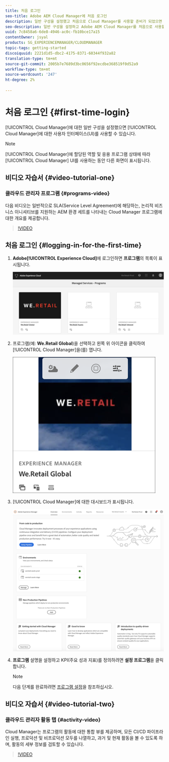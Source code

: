 ```yaml
---
title: 처음 로그인
seo-title: Adobe AEM Cloud Manager에 처음 로그인
description: 일반 구성을 설정했고 처음으로 Cloud Manager를 사용할 준비가 되었으면 이 페이지를 따르십시오.
seo-description: 일반 구성을 설정하고 Adobe AEM Cloud Manager를 처음으로 사용할 준비가 되면 이 페이지를 따르십시오.
uuid: 7c8458a6-6de8-4946-ac0c-fb10bce17a15
contentOwner: jsyal
products: SG_EXPERIENCEMANAGER/CLOUDMANAGER
topic-tags: getting-started
discoiquuid: 2221d1d5-dbc2-4175-8371-60344f932a82
translation-type: tm+mt
source-git-commit: 2005b7e7689d3bc0656f92ecdbe368519f0d52a9
workflow-type: tm+mt
source-wordcount: '247'
ht-degree: 2%

---
```



# 처음 로그인 {#first-time-login}

[!UICONTROL Cloud Manager]에 대한 일반 구성을 설정했으면 [!UICONTROL Cloud Manager]에 대한 사용자 인터페이스(UI)를 사용할 수 있습니다.

>[!NOTE]
>[!UICONTROL Cloud Manager]에 할당된 역할 및 응용 프로그램 상태에 따라 [!UICONTROL Cloud Manager] UI를 사용하는 동안 다른 화면이 표시됩니다.

## 비디오 자습서 {#video-tutorial-one}

### 클라우드 관리자 프로그램 {#programs-video}

다음 비디오는 일반적으로 SLA(Service Level Agreement)에 해당하는, 논리적 비즈니스 이니셔티브를 지원하는 AEM 환경 세트를 나타내는 Cloud Manager 프로그램에 대한 개요를 제공합니다.

>[!VIDEO](https://video.tv.adobe.com/v/26313/)

## 처음 로그인 {#logging-in-for-the-first-time}

1. **Adobe[!UICONTROL Experience Cloud]**&#x200B;에 로그인하면 **프로그램**&#x200B;의 목록이 표시됩니다.

   ![](assets/screen_shot_2018-06-04at120643pm.png)

1. 프로그램(예: **We.Retail Global**)을 선택하고 왼쪽 위 아이콘을 클릭하여 [!UICONTROL Cloud Manager]을(를) 엽니다.

   ![](assets/first-timea1.png)

1. [!UICONTROL Cloud Manager]에 대한 대시보드가 표시됩니다.

   ![](assets/FirstLogin1.png)

1. **프로그램** 설명을 설정하고 KPI(주요 성과 지표)를 정의하려면 **설정 프로그램**&#x200B;을 클릭합니다.

   >[!NOTE]
   >
   >다음 단계를 완료하려면 [프로그램 설정](https://helpx.adobe.com/experience-manager/cloud-manager/using/setting-up-program.html)을 참조하십시오.

## 비디오 자습서 {#video-tutorial-two}

### 클라우드 관리자 활동 탭 {#activity-video}

Cloud Manager는 프로그램의 활동에 대한 통합 뷰를 제공하며, 모든 CI/CD 파이프라인 실행, 프로덕션 및 비프로덕션 모두를 나열하고, 과거 및 현재 활동을 볼 수 있도록 하며, 활동의 세부 정보를 검토할 수 있습니다.

>[!VIDEO](https://video.tv.adobe.com/v/26313/)